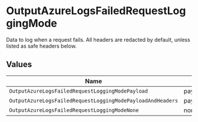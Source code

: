 # OutputAzureLogsFailedRequestLoggingMode

Data to log when a request fails. All headers are redacted by default, unless listed as safe headers below.


## Values

| Name                                                       | Value                                                      |
| ---------------------------------------------------------- | ---------------------------------------------------------- |
| `OutputAzureLogsFailedRequestLoggingModePayload`           | payload                                                    |
| `OutputAzureLogsFailedRequestLoggingModePayloadAndHeaders` | payloadAndHeaders                                          |
| `OutputAzureLogsFailedRequestLoggingModeNone`              | none                                                       |